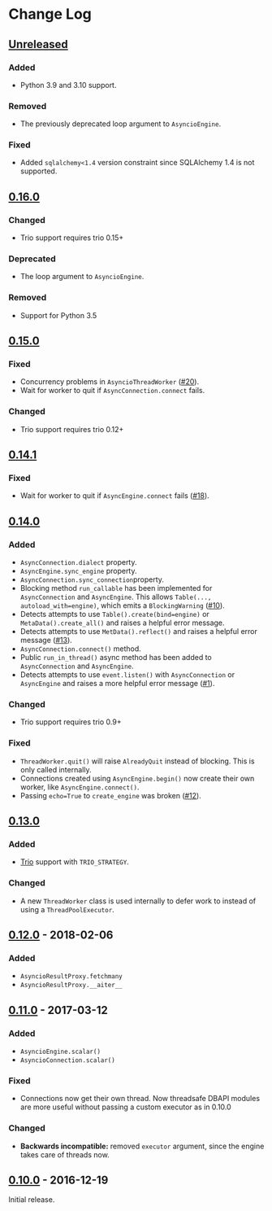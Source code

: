 # Change Log
## [Unreleased][unreleased]

### Added
- Python 3.9 and 3.10 support.

### Removed
- The previously deprecated loop argument to `AsyncioEngine`.

### Fixed
- Added `sqlalchemy<1.4` version constraint since SQLAlchemy 1.4 is not supported.

## [0.16.0]

### Changed
- Trio support requires trio 0.15+

### Deprecated
- The loop argument to `AsyncioEngine`.

### Removed
- Support for Python 3.5

## [0.15.0]
### Fixed
- Concurrency problems in `AsyncioThreadWorker` ([#20][]).
- Wait for worker to quit if `AsyncConnection.connect` fails.

### Changed
- Trio support requires trio 0.12+

[#20]: https://github.com/RazerM/sqlalchemy_aio/issues/20

## [0.14.1]
### Fixed
- Wait for worker to quit if `AsyncEngine.connect` fails ([#18][]).

[#18]: https://github.com/RazerM/sqlalchemy_aio/issues/18

## [0.14.0]
### Added
- `AsyncConnection.dialect` property.
- `AsyncEngine.sync_engine` property.
- `AsyncConnection.sync_connection`property.
- Blocking method `run_callable` has been implemented for
  `AsyncConnection` and `AsyncEngine`. This allows
  `Table(..., autoload_with=engine)`, which emits a `BlockingWarning` ([#10][]).
- Detects attempts to use `Table().create(bind=engine)` or
  `MetaData().create_all()` and raises a helpful error message.
- Detects attempts to use `MetData().reflect()` and raises a helpful
  error message ([#13][]).
- `AsyncConnection.connect()` method.
- Public `run_in_thread()` async method has been added to `AsyncConnection`
  and `AsyncEngine`.
- Detects attempts to use `event.listen()` with `AsyncConnection` or
  `AsyncEngine` and raises a more helpful error message ([#1][]).
  
### Changed
- Trio support requires trio 0.9+

### Fixed
- `ThreadWorker.quit()` will raise `AlreadyQuit` instead of blocking.
  This is only called internally.
- Connections created using `AsyncEngine.begin()` now create their own
  worker, like `AsyncEngine.connect()`.
- Passing `echo=True` to `create_engine` was broken ([#12][]).

[#1]: https://github.com/RazerM/sqlalchemy_aio/issues/1
[#10]: https://github.com/RazerM/sqlalchemy_aio/issues/10
[#12]: https://github.com/RazerM/sqlalchemy_aio/issues/12
[#13]: https://github.com/RazerM/sqlalchemy_aio/issues/13

## [0.13.0]
### Added
- [Trio] support with `TRIO_STRATEGY`.

### Changed
- A new `ThreadWorker` class is used internally to defer work to instead
  of using a `ThreadPoolExecutor`.

[Trio]: https://github.com/python-trio/trio

## [0.12.0] - 2018-02-06
### Added
- `AsyncioResultProxy.fetchmany`
- `AsyncioResultProxy.__aiter__`

## [0.11.0] - 2017-03-12
### Added
- `AsyncioEngine.scalar()`
- `AsyncioConnection.scalar()`

### Fixed
- Connections now get their own thread. Now threadsafe DBAPI modules are more
  useful without passing a custom executor as in 0.10.0

### Changed
- **Backwards incompatible:** removed `executor` argument, since the engine
  takes care of threads now.


## [0.10.0] - 2016-12-19
Initial release.

[unreleased]: https://github.com/RazerM/sqlalchemy_aio/compare/0.16.0...HEAD
[0.16.0]: https://github.com/RazerM/sqlalchemy_aio/compare/0.15.0...0.16.0
[0.15.0]: https://github.com/RazerM/sqlalchemy_aio/compare/0.14.1...0.15.0
[0.14.1]: https://github.com/RazerM/sqlalchemy_aio/compare/0.14.0...0.14.1
[0.14.0]: https://github.com/RazerM/sqlalchemy_aio/compare/0.13.0...0.14.0
[0.13.0]: https://github.com/RazerM/sqlalchemy_aio/compare/0.12.0...0.13.0
[0.12.0]: https://github.com/RazerM/sqlalchemy_aio/compare/0.11.0...0.12.0
[0.11.0]: https://github.com/RazerM/sqlalchemy_aio/compare/0.10.0...0.11.0
[0.10.0]: https://github.com/RazerM/sqlalchemy_aio/compare/458d37d8...0.10.0
